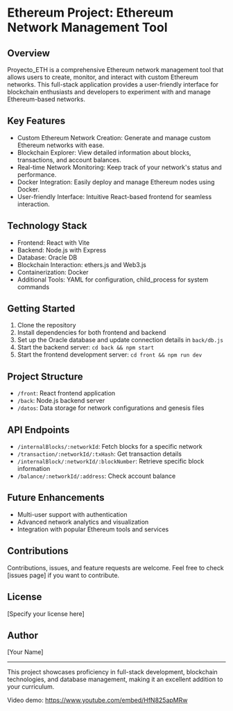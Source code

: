 # Ethereum Project: Ethereum Network Management Tool

## Overview
Proyecto_ETH is a comprehensive Ethereum network management tool that allows users to create, monitor, and interact with custom Ethereum networks. This full-stack application provides a user-friendly interface for blockchain enthusiasts and developers to experiment with and manage Ethereum-based networks.

## Key Features
- Custom Ethereum Network Creation: Generate and manage custom Ethereum networks with ease.
- Blockchain Explorer: View detailed information about blocks, transactions, and account balances.
- Real-time Network Monitoring: Keep track of your network's status and performance.
- Docker Integration: Easily deploy and manage Ethereum nodes using Docker.
- User-friendly Interface: Intuitive React-based frontend for seamless interaction.

## Technology Stack
- Frontend: React with Vite
- Backend: Node.js with Express
- Database: Oracle DB
- Blockchain Interaction: ethers.js and Web3.js
- Containerization: Docker
- Additional Tools: YAML for configuration, child_process for system commands

## Getting Started
1. Clone the repository
2. Install dependencies for both frontend and backend
3. Set up the Oracle database and update connection details in `back/db.js`
4. Start the backend server: `cd back && npm start`
5. Start the frontend development server: `cd front && npm run dev`

## Project Structure
- `/front`: React frontend application
- `/back`: Node.js backend server
- `/datos`: Data storage for network configurations and genesis files

## API Endpoints
- `/internalBlocks/:networkId`: Fetch blocks for a specific network
- `/transaction/:networkId/:txHash`: Get transaction details
- `/internalBlock/:networkId/:blockNumber`: Retrieve specific block information
- `/balance/:networkId/:address`: Check account balance

## Future Enhancements
- Multi-user support with authentication
- Advanced network analytics and visualization
- Integration with popular Ethereum tools and services

## Contributions
Contributions, issues, and feature requests are welcome. Feel free to check [issues page] if you want to contribute.

## License
[Specify your license here]

## Author
[Your Name]

---

This project showcases proficiency in full-stack development, blockchain technologies, and database management, making it an excellent addition to your curriculum.

Video demo: https://www.youtube.com/embed/HfN825apMRw


